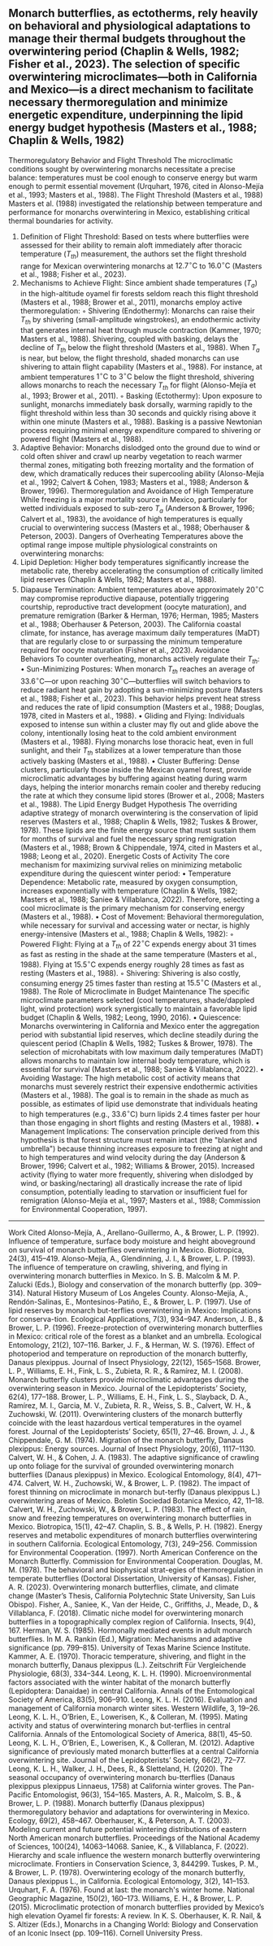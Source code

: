 Monarch butterflies, as ectotherms, rely heavily on behavioral and physiological adaptations to manage their thermal budgets throughout the overwintering period (Chaplin & Wells, 1982; Fisher et al., 2023). The selection of specific overwintering microclimates—both in California and Mexico—is a direct mechanism to facilitate necessary thermoregulation and minimize energetic expenditure, underpinning the lipid energy budget hypothesis (Masters et al., 1988; Chaplin & Wells, 1982)
--------------------------------------------------------------------------------

Thermoregulatory Behavior and Flight Threshold
The microclimatic conditions sought by overwintering monarchs necessitate a precise balance: temperatures must be cool enough to conserve energy but warm enough to permit essential movement (Urquhart, 1976, cited in Alonso-Mejía et al., 1993; Masters et al., 1988).
The Flight Threshold (Masters et al., 1988)
Masters et al. (1988) investigated the relationship between temperature and performance for monarchs overwintering in Mexico, establishing critical thermal boundaries for activity.

1. Definition of Flight Threshold: Based on tests where butterflies were assessed for their ability to remain aloft immediately after thoracic temperature ($T_{th}$) measurement, the authors set the flight threshold range for Mexican overwintering monarchs at $12.7^{\circ}\text{C}$ to $16.0^{\circ}\text{C}$ (Masters et al., 1988; Fisher et al., 2023).
2. Mechanisms to Achieve Flight: Since ambient shade temperatures ($T_a$) in the high-altitude oyamel fir forests seldom reach this flight threshold (Masters et al., 1988; Brower et al., 2011), monarchs employ active thermoregulation:
    ◦ Shivering (Endothermy): Monarchs can raise their $T_{th}$ by shivering (small-amplitude wingstrokes), an endothermic activity that generates internal heat through muscle contraction (Kammer, 1970; Masters et al., 1988). Shivering, coupled with basking, delays the decline of $T_{th}$ below the flight threshold (Masters et al., 1988). When $T_a$ is near, but below, the flight threshold, shaded monarchs can use shivering to attain flight capability (Masters et al., 1988). For instance, at ambient temperatures $1^{\circ}\text{C}$ to $3^{\circ}\text{C}$ below the flight threshold, shivering allows monarchs to reach the necessary $T_{th}$ for flight (Alonso-Mejía et al., 1993; Brower et al., 2011).
    ◦ Basking (Ectothermy): Upon exposure to sunlight, monarchs immediately bask dorsally, warming rapidly to the flight threshold within less than 30 seconds and quickly rising above it within one minute (Masters et al., 1988). Basking is a passive Newtonian process requiring minimal energy expenditure compared to shivering or powered flight (Masters et al., 1988).
3. Adaptive Behavior: Monarchs dislodged onto the ground due to wind or cold often shiver and crawl up nearby vegetation to reach warmer thermal zones, mitigating both freezing mortality and the formation of dew, which dramatically reduces their supercooling ability (Alonso-Mejía et al., 1992; Calvert & Cohen, 1983; Masters et al., 1988; Anderson & Brower, 1996).
Thermoregulation and Avoidance of High Temperature
While freezing is a major mortality source in Mexico, particularly for wetted individuals exposed to sub-zero $T_a$ (Anderson & Brower, 1996; Calvert et al., 1983), the avoidance of high temperatures is equally crucial to overwintering success (Masters et al., 1988; Oberhauser & Peterson, 2003).
Dangers of Overheating
Temperatures above the optimal range impose multiple physiological constraints on overwintering monarchs:
1. Lipid Depletion: Higher body temperatures significantly increase the metabolic rate, thereby accelerating the consumption of critically limited lipid reserves (Chaplin & Wells, 1982; Masters et al., 1988).
2. Diapause Termination: Ambient temperatures above approximately $20^{\circ}\text{C}$ may compromise reproductive diapause, potentially triggering courtship, reproductive tract development (oocyte maturation), and premature remigration (Barker & Herman, 1976; Herman, 1985; Masters et al., 1988; Oberhauser & Peterson, 2003). The California coastal climate, for instance, has average maximum daily temperatures (MaDT) that are regularly close to or surpassing the minimum temperature required for oocyte maturation (Fisher et al., 2023).
Avoidance Behaviors
To counter overheating, monarchs actively regulate their $T_{th}$:
• Sun-Minimizing Postures: When monarch $T_{th}$ reaches an average of $33.6^{\circ}\text{C}$—or upon reaching $30^{\circ}\text{C}$—butterflies will switch behaviors to reduce radiant heat gain by adopting a sun-minimizing posture (Masters et al., 1988; Fisher et al., 2023). This behavior helps prevent heat stress and reduces the rate of lipid consumption (Masters et al., 1988; Douglas, 1978, cited in Masters et al., 1988).
• Gliding and Flying: Individuals exposed to intense sun within a cluster may fly out and glide above the colony, intentionally losing heat to the cold ambient environment (Masters et al., 1988). Flying monarchs lose thoracic heat, even in full sunlight, and their $T_{th}$ stabilizes at a lower temperature than those actively basking (Masters et al., 1988).
• Cluster Buffering: Dense clusters, particularly those inside the Mexican oyamel forest, provide microclimatic advantages by buffering against heating during warm days, helping the interior monarchs remain cooler and thereby reducing the rate at which they consume lipid stores (Brower et al., 2008; Masters et al., 1988).
The Lipid Energy Budget Hypothesis
The overriding adaptive strategy of monarch overwintering is the conservation of lipid reserves (Masters et al., 1988; Chaplin & Wells, 1982; Tuskes & Brower, 1978). These lipids are the finite energy source that must sustain them for months of survival and fuel the necessary spring remigration (Masters et al., 1988; Brown & Chippendale, 1974, cited in Masters et al., 1988; Leong et al., 2020).
Energetic Costs of Activity
The core mechanism for maximizing survival relies on minimizing metabolic expenditure during the quiescent winter period:
• Temperature Dependence: Metabolic rate, measured by oxygen consumption, increases exponentially with temperature (Chaplin & Wells, 1982; Masters et al., 1988; Saniee & Villablanca, 2022). Therefore, selecting a cool microclimate is the primary mechanism for conserving energy (Masters et al., 1988).
• Cost of Movement: Behavioral thermoregulation, while necessary for survival and accessing water or nectar, is highly energy-intensive (Masters et al., 1988; Chaplin & Wells, 1982):
    ◦ Powered Flight: Flying at a $T_{th}$ of $22^{\circ}\text{C}$ expends energy about 31 times as fast as resting in the shade at the same temperature (Masters et al., 1988). Flying at $15.5^{\circ}\text{C}$ expends energy roughly 28 times as fast as resting (Masters et al., 1988).
    ◦ Shivering: Shivering is also costly, consuming energy 25 times faster than resting at $15.5^{\circ}\text{C}$ (Masters et al., 1988).
The Role of Microclimate in Budget Maintenance
The specific microclimate parameters selected (cool temperatures, shade/dappled light, wind protection) work synergistically to maintain a favorable lipid budget (Chaplin & Wells, 1982; Leong, 1990, 2016).
• Quiescence: Monarchs overwintering in California and Mexico enter the aggregation period with substantial lipid reserves, which decline steadily during the quiescent period (Chaplin & Wells, 1982; Tuskes & Brower, 1978). The selection of microhabitats with low maximum daily temperatures (MaDT) allows monarchs to maintain low internal body temperature, which is essential for survival (Masters et al., 1988; Saniee & Villablanca, 2022).
• Avoiding Wastage: The high metabolic cost of activity means that monarchs must severely restrict their expensive endothermic activities (Masters et al., 1988). The goal is to remain in the shade as much as possible, as estimates of lipid use demonstrate that individuals heating to high temperatures (e.g., $33.6^{\circ}\text{C}$) burn lipids 2.4 times faster per hour than those engaging in short flights and resting (Masters et al., 1988).
• Management Implications: The conservation principle derived from this hypothesis is that forest structure must remain intact (the "blanket and umbrella") because thinning increases exposure to freezing at night and to high temperatures and wind velocity during the day (Anderson & Brower, 1996; Calvert et al., 1982; Williams & Brower, 2015). Increased activity (flying to water more frequently, shivering when dislodged by wind, or basking/nectaring) all drastically increase the rate of lipid consumption, potentially leading to starvation or insufficient fuel for remigration (Alonso-Mejía et al., 1997; Masters et al., 1988; Commission for Environmental Cooperation, 1997).

--------------------------------------------------------------------------------
Work Cited
Alonso-Mejía, A., Arellano-Guillermo, A., & Brower, L. P. (1992). Influence of temperature, surface body moisture and height aboveground on survival of monarch butterflies overwintering in Mexico. Biotropica, 24(3), 415–419.
Alonso-Mejía, A., Glendinning, J. I., & Brower, L. P. (1993). The influence of temperature on crawling, shivering, and flying in overwintering monarch butterflies in Mexico. In S. B. Malcolm & M. P. Zalucki (Eds.), Biology and conservation of the monarch butterfly (pp. 309–314). Natural History Museum of Los Angeles County.
Alonso-Mejía, A., Rendón-Salinas, E., Montesinos-Patiño, E., & Brower, L. P. (1997). Use of lipid reserves by monarch but-terflies overwintering in Mexico: Implications for conserva-tion. Ecological Applications, 7(3), 934–947.
Anderson, J. B., & Brower, L. P. (1996). Freeze-protection of overwintering monarch butterflies in Mexico: critical role of the forest as a blanket and an umbrella. Ecological Entomology, 21(2), 107–116.
Barker, J. F., & Herman, W. S. (1976). Effect of photoperiod and temperature on reproduction of the monarch butterfly, Danaus plexippus. Journal of Insect Physiology, 22(12), 1565–1568.
Brower, L. P., Williams, E. H., Fink, L. S., Zubieta, R. R., & Ramírez, M. I. (2008). Monarch butterfly clusters provide microclimatic advantages during the overwintering season in Mexico. Journal of the Lepidopterists’ Society, 62(4), 177–188.
Brower, L. P., Williams, E. H., Fink, L. S., Slayback, D. A., Ramírez, M. I., Garcia, M. V., Zubieta, R. R., Weiss, S. B., Calvert, W. H., & Zuchowski, W. (2011). Overwintering clusters of the monarch butterfly coincide with the least hazardous vertical temperatures in the oyamel forest. Journal of the Lepidopterists’ Society, 65(1), 27–46.
Brown, J. J., & Chippendale, G. M. (1974). Migration of the monarch butterfly, Danaus plexippus: Energy sources. Journal of Insect Physiology, 20(6), 1117–1130.
Calvert, W. H., & Cohen, J. A. (1983). The adaptive significance of crawling up onto foliage for the survival of grounded overwintering monarch butterflies (Danaus plexippus) in Mexico. Ecological Entomology, 8(4), 471–474.
Calvert, W. H., Zuchowski, W., & Brower, L. P. (1982). The impact of forest thinning on microclimate in monarch but-terfly (Danaus plexippus L.) overwintering areas of Mexico. Boletin Sociedad Botanica Mexico, 42, 11–18.
Calvert, W. H., Zuchowski, W., & Brower, L. P. (1983). The effect of rain, snow and freezing temperatures on overwintering monarch butterflies in Mexico. Biotropica, 15(1), 42–47.
Chaplin, S. B., & Wells, P. H. (1982). Energy reserves and metabolic expenditures of monarch butterflies overwintering in southern California. Ecological Entomology, 7(3), 249–256.
Commission for Environmental Cooperation. (1997). North American Conference on the Monarch Butterfly. Commission for Environmental Cooperation.
Douglas, M. M. (1978). The behavioral and biophysical strat-egies of thermoregulation in temperate butterflies (Doctoral Dissertation, University of Kansas).
Fisher, A. R. (2023). Overwintering monarch butterflies, climate, and climate change (Master’s Thesis, California Polytechnic State University, San Luis Obispo).
Fisher, A., Saniee, K., Van der Heide, C., Griffiths, J., Meade, D., & Villablanca, F. (2018). Climatic niche model for overwintering monarch butterflies in a topographically complex region of California. Insects, 9(4), 167.
Herman, W. S. (1985). Hormonally mediated events in adult monarch butterflies. In M. A. Rankin (Ed.), Migration: Mechanisms and adaptive significance (pp. 799–815). University of Texas Marine Science Institute.
Kammer, A. E. (1970). Thoracic temperature, shivering, and flight in the monarch butterfly, Danaus plexippus (L.). Zeitschrift Für Vergleichende Physiologie, 68(3), 334–344.
Leong, K. L. H. (1990). Microenvironmental factors associated with the winter habitat of the monarch butterfly (Lepidoptera: Danaidae) in central California. Annals of the Entomological Society of America, 83(5), 906–910.
Leong, K. L. H. (2016). Evaluation and management of California monarch winter sites. Western Wildlife, 3, 19–26.
Leong, K. L. H., O’Brien, E., Lowerisen, K., & Colleran, M. (1995). Mating activity and status of overwintering monarch but-terflies in central California. Annals of the Entomological Society of America, 88(1), 45–50.
Leong, K. L. H., O’Brien, E., Lowerisen, K., & Colleran, M. (2012). Adaptive significance of previously mated monarch butterflies at a central California overwintering site. Journal of the Lepidopterists’ Society, 66(2), 72–77.
Leong, K. L. H., Walker, J. H., Dees, R., & Sletteland, H. (2020). The seasonal occupancy of overwintering monarch bu-tterflies (Danaus plexippus plexippus Linnaeus, 1758) at California winter groves. The Pan-Pacific Entomologist, 96(3), 154–165.
Masters, A. R., Malcolm, S. B., & Brower, L. P. (1988). Monarch butterfly (Danaus plexippus) thermoregulatory behavior and adaptations for overwintering in Mexico. Ecology, 69(2), 458–467.
Oberhauser, K., & Peterson, A. T. (2003). Modeling current and future potential wintering distributions of eastern North American monarch butterflies. Proceedings of the National Academy of Sciences, 100(24), 14063–14068.
Saniee, K., & Villablanca, F. (2022). Hierarchy and scale influence the western monarch butterfly overwintering microclimate. Frontiers in Conservation Science, 3, 844299.
Tuskes, P. M., & Brower, L. P. (1978). Overwintering ecology of the monarch butterfly, Danaus plexippus L., in California. Ecological Entomology, 3(2), 141–153.
Urquhart, F. A. (1976). Found at last: the monarch's winter home. National Geographic Magazine, 150(2), 160–173.
Williams, E. H., & Brower, L. P. (2015). Microclimatic protection of monarch butterflies provided by Mexico’s high elevation Oyamel fir forests: A review. In K. S. Oberhauser, K. R. Nail, & S. Altizer (Eds.), Monarchs in a Changing World: Biology and Conservation of an Iconic Insect (pp. 109–116). Cornell University Press.
